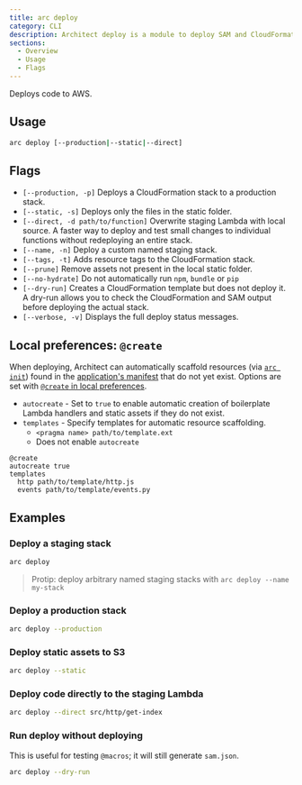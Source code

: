 ```yaml
---
title: arc deploy
category: CLI
description: Architect deploy is a module to deploy SAM and CloudFormation templates to an AWS account
sections:
  - Overview
  - Usage
  - Flags
---
```


Deploys code to AWS.

## Usage

```bash
arc deploy [--production|--static|--direct]
```

## Flags

- `[--production, -p]` Deploys a CloudFormation stack to a production stack.
- `[--static, -s]` Deploys only the files in the static folder.
- `[--direct, -d path/to/function]` Overwrite staging Lambda with local source. A faster way to deploy and test small changes to individual functions without redeploying an entire stack.
- `[--name, -n]` Deploy a custom named staging stack.
- `[--tags, -t]` Adds resource tags to the CloudFormation stack.
- `[--prune]` Remove assets not present in the local static folder.
- `[--no-hydrate]` Do not automatically run `npm`, `bundle` or `pip`
- `[--dry-run]` Creates a CloudFormation template but does not deploy it. A dry-run allows you to check the CloudFormation and SAM output before deploying the actual stack.
- `[--verbose, -v]` Displays the full deploy status messages.

## Local preferences: `@create`

When deploying, Architect can automatically scaffold resources (via [`arc init`](./init)) found in the [application's manifest](../../get-started/project-manifest) that do not yet exist. Options are set with [`@create` in local preferences](../configuration/local-preferences#%40create).

- `autocreate` - Set to `true` to enable automatic creation of boilerplate Lambda handlers and static assets if they do not exist.
- `templates` - Specify templates for automatic resource scaffolding.
  - `<pragma name> path/to/template.ext`
  - Does not enable `autocreate`

```arc
@create
autocreate true
templates
  http path/to/template/http.js
  events path/to/template/events.py
```

## Examples

### Deploy a staging stack

```bash
arc deploy
```

> Protip: deploy arbitrary named staging stacks with `arc deploy --name my-stack`

### Deploy a production stack

```bash
arc deploy --production
```

### Deploy static assets to S3

```bash
arc deploy --static
```

### Deploy code directly to the staging Lambda

```bash
arc deploy --direct src/http/get-index
```

### Run deploy without deploying

This is useful for testing `@macros`; it will still generate `sam.json`.

```bash
arc deploy --dry-run
```

